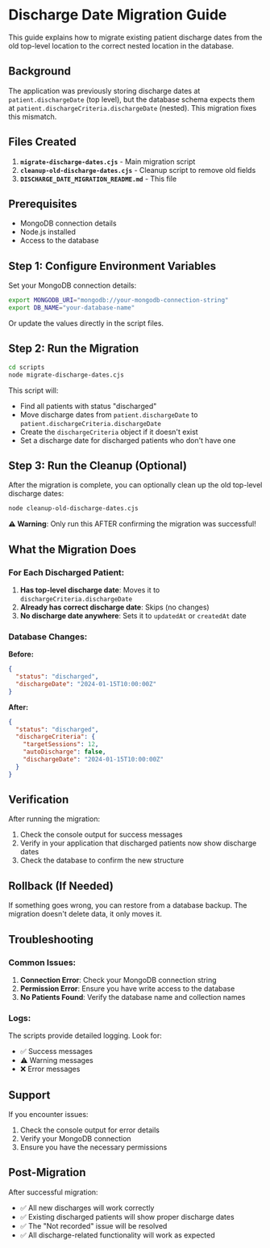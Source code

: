 # Discharge Date Migration Guide

This guide explains how to migrate existing patient discharge dates from the old top-level location to the correct nested location in the database.

## Background

The application was previously storing discharge dates at `patient.dischargeDate` (top level), but the database schema expects them at `patient.dischargeCriteria.dischargeDate` (nested). This migration fixes this mismatch.

## Files Created

1. **`migrate-discharge-dates.cjs`** - Main migration script
2. **`cleanup-old-discharge-dates.cjs`** - Cleanup script to remove old fields
3. **`DISCHARGE_DATE_MIGRATION_README.md`** - This file

## Prerequisites

- MongoDB connection details
- Node.js installed
- Access to the database

## Step 1: Configure Environment Variables

Set your MongoDB connection details:

```bash
export MONGODB_URI="mongodb://your-mongodb-connection-string"
export DB_NAME="your-database-name"
```

Or update the values directly in the script files.

## Step 2: Run the Migration

```bash
cd scripts
node migrate-discharge-dates.cjs
```

This script will:
- Find all patients with status "discharged"
- Move discharge dates from `patient.dischargeDate` to `patient.dischargeCriteria.dischargeDate`
- Create the `dischargeCriteria` object if it doesn't exist
- Set a discharge date for discharged patients who don't have one

## Step 3: Run the Cleanup (Optional)

After the migration is complete, you can optionally clean up the old top-level discharge dates:

```bash
node cleanup-old-discharge-dates.cjs
```

**⚠️ Warning**: Only run this AFTER confirming the migration was successful!

## What the Migration Does

### For Each Discharged Patient:

1. **Has top-level discharge date**: Moves it to `dischargeCriteria.dischargeDate`
2. **Already has correct discharge date**: Skips (no changes)
3. **No discharge date anywhere**: Sets it to `updatedAt` or `createdAt` date

### Database Changes:

**Before:**
```json
{
  "status": "discharged",
  "dischargeDate": "2024-01-15T10:00:00Z"
}
```

**After:**
```json
{
  "status": "discharged",
  "dischargeCriteria": {
    "targetSessions": 12,
    "autoDischarge": false,
    "dischargeDate": "2024-01-15T10:00:00Z"
  }
}
```

## Verification

After running the migration:

1. Check the console output for success messages
2. Verify in your application that discharged patients now show discharge dates
3. Check the database to confirm the new structure

## Rollback (If Needed)

If something goes wrong, you can restore from a database backup. The migration doesn't delete data, it only moves it.

## Troubleshooting

### Common Issues:

1. **Connection Error**: Check your MongoDB connection string
2. **Permission Error**: Ensure you have write access to the database
3. **No Patients Found**: Verify the database name and collection names

### Logs:

The scripts provide detailed logging. Look for:
- ✅ Success messages
- ⚠️ Warning messages  
- ❌ Error messages

## Support

If you encounter issues:
1. Check the console output for error details
2. Verify your MongoDB connection
3. Ensure you have the necessary permissions

## Post-Migration

After successful migration:
- ✅ All new discharges will work correctly
- ✅ Existing discharged patients will show proper discharge dates
- ✅ The "Not recorded" issue will be resolved
- ✅ All discharge-related functionality will work as expected
